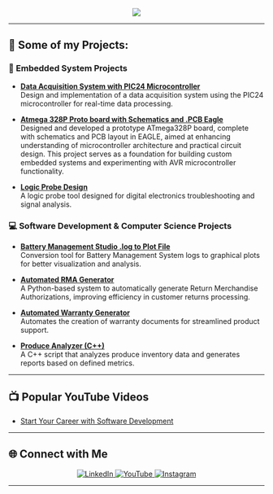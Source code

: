 <p align="center">
  <img src="https://readme-typing-svg.herokuapp.com?font=Fira+Code&size=28&pause=1000&color=FF5733&center=true&vCenter=true&width=800&lines=Hi%2C+I'm+Gonzalo!+%F0%9F%91%8B;Software+Development;Applications+Engineer;Embedded+Systems;IoT+%7C+AI+Integration;Process+Optimization" />
</p>




---

## 💼 Some of my Projects:

### 🔧 Embedded System Projects
- **[Data Acquisition System with PIC24 Microcontroller](https://github.com/gonzalopatino/Data-Acquisition-System-PIC24)**  
  Design and implementation of a data acquisition system using the PIC24 microcontroller for real-time data processing.

- **[Atmega 328P Proto board with Schematics and .PCB Eagle](https://github.com/gonzalopatino/Atmega328P-Board-Eagle)**  
  Designed and developed a prototype ATmega328P board, complete with schematics and PCB layout in EAGLE, aimed at enhancing understanding of microcontroller architecture and practical circuit design. This project serves as a foundation for building custom embedded systems and experimenting with AVR microcontroller functionality.  

- **[Logic Probe Design](https://github.com/gonzalopatino/Logic-Probe-Design)**  
  A logic probe tool designed for digital electronics troubleshooting and signal analysis.

### 💻 Software Development & Computer Science Projects
- **[Battery Management Studio .log to Plot File](https://github.com/gonzalopatino/BMS-to-Plot/tree/main)**  
  Conversion tool for Battery Management System logs to graphical plots for better visualization and analysis.

- **[Automated RMA Generator](https://github.com/gonzalopatino/RMA-management-system)**  
  A Python-based system to automatically generate Return Merchandise Authorizations, improving efficiency in customer returns processing.

- **[Automated Warranty Generator](https://github.com/gonzalopatino/Automated-warranty-generator)**  
  Automates the creation of warranty documents for streamlined product support.

- **[Produce Analyzer (C++)](https://github.com/gonzalopatino/Produce-Analyzer-Cplusplus-script)**  
  A C++ script that analyzes produce inventory data and generates reports based on defined metrics.

---

## 📺 Popular YouTube Videos

- [Start Your Career with Software Development](https://youtu.be/gU1KizcW9Oc)

---

## 🌐 Connect with Me

<p align="center">
  <a href="https://linkedin.com/in/gpatinoc">
    <img src="https://img.shields.io/badge/-LinkedIn-0A66C2?style=for-the-badge&logo=linkedin&logoColor=white" alt="LinkedIn">
  </a>
  <a href="https://www.youtube.com/@patinodevai">
    <img src="https://img.shields.io/badge/-YouTube-FF0000?style=for-the-badge&logo=youtube&logoColor=white" alt="YouTube">
  </a>
  <a href="https://www.instagram.com/patinodevai">
    <img src="https://img.shields.io/badge/-Instagram-E4405F?style=for-the-badge&logo=instagram&logoColor=white" alt="Instagram">
  </a>
</p>

---

<!-- Social media links -->
[youtube]: https://www.youtube.com/@patinodevai
[instagram]: https://www.instagram.com/patinodevai
[linkedin]: https://linkedin.com/in/gpatinoc
